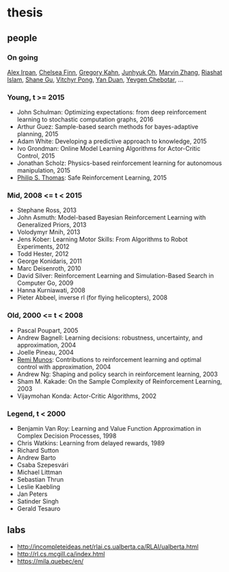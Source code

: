 # thesis

## people
### On going
[Alex Irpan](https://www.alexirpan.com/),
[Chelsea Finn](http://people.eecs.berkeley.edu/~cbfinn/),
[Gregory Kahn](https://people.eecs.berkeley.edu/~gregoryk/),
[Junhyuk Oh](https://sites.google.com/a/umich.edu/junhyuk-oh/),
[Marvin Zhang](http://marvinzhang.com/),
[Riashat Islam](https://riashatislam.com/),
[Shane Gu](http://sg717.user.srcf.net/),
[Vitchyr Pong](https://people.eecs.berkeley.edu/~vitchyr/),
[Yan Duan](http://rockyduan.com/),
[Yevgen Chebotar](http://www-clmc.usc.edu/Main/YevgenChebotar),
...

### Young, t >= 2015 
* John Schulman: Optimizing expectations: from deep reinforcement learning to stochastic computation graphs, 2016
* Arthur Guez: Sample-based search methods for bayes-adaptive planning, 2015
* Adam White: Developing a predictive approach to knowledge, 2015
* Ivo Grondman: Online Model Learning Algorithms for Actor-Critic Control, 2015
* Jonathan Scholz: Physics-based reinforcement learning for autonomous manipulation, 2015
* [Philip S. Thomas](http://psthomas.com/): Safe Reinforcement Learning, 2015

### Mid, 2008 <= t < 2015
* Stephane Ross, 2013
* John Asmuth: Model-based Bayesian Reinforcement Learning with Generalized Priors, 2013
* Volodymyr Mnih, 2013
* Jens Kober: Learning Motor Skills: From Algorithms to Robot Experiments, 2012
* Todd Hester, 2012
* George Konidaris, 2011
* Marc Deisenroth, 2010
* David Silver: Reinforcement Learning and Simulation-Based Search in Computer Go, 2009
* Hanna Kurniawati, 2008
* Pieter Abbeel, inverse rl (for flying helicopters), 2008

### Old, 2000 <= t < 2008
* Pascal Poupart, 2005
* Andrew Bagnell: Learning decisions: robustness, uncertainty, and approximation, 2004
* Joelle Pineau, 2004
* [Remi Munos](http://researchers.lille.inria.fr/~munos/): Contributions to reinforcement learning and optimal control with approximation, 2004
* Andrew Ng: Shaping and policy search in reinforcement learning, 2003
* Sham M. Kakade: On the Sample Complexity of Reinforcement Learning, 2003
* Vijaymohan Konda: Actor-Critic Algorithms, 2002

### Legend, t < 2000
* Benjamin Van Roy: Learning and Value Function Approximation in Complex Decision Processes, 1998
* Chris Watkins: Learning from delayed rewards, 1989
* Richard Sutton
* Andrew Barto
* Csaba Szepesvári
* Michael Littman
* Sebastian Thrun
* Leslie Kaebling
* Jan Peters
* Satinder Singh
* Gerald Tesauro

## labs
* http://incompleteideas.net/rlai.cs.ualberta.ca/RLAI/ualberta.html
* http://rl.cs.mcgill.ca/index.html
* https://mila.quebec/en/

